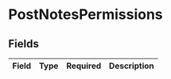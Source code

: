 # PostNotesPermissions


## Fields

| Field       | Type        | Required    | Description |
| ----------- | ----------- | ----------- | ----------- |